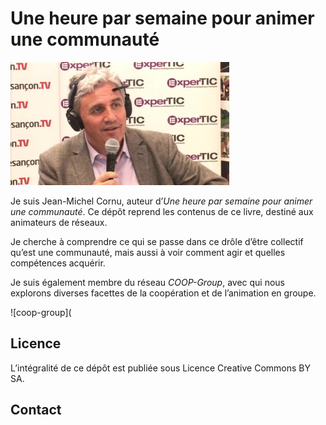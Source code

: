 # Une heure par semaine pour animer une communauté

![JeanMi](https://github.com/coop-group/animer_communaute_1h_semaine/blob/master/media/jean-michel-cornu.jpg)

Je suis Jean-Michel Cornu, auteur d’*Une heure par semaine pour animer une communauté*. Ce dépôt reprend les contenus de ce livre, destiné aux animateurs de réseaux. 

Je cherche à comprendre ce qui se passe dans ce drôle d’être collectif qu’est une communauté, mais aussi à voir comment agir et quelles compétences acquérir.

Je suis également membre du réseau *COOP-Group*, avec qui nous explorons diverses facettes de la coopération et de l’animation en groupe.

![coop-group](

## Licence

L’intégralité de ce dépôt est publiée sous Licence Creative Commons BY SA.

## Contact
